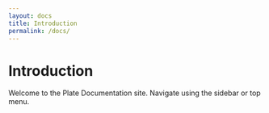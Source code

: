 ```yaml
---
layout: docs
title: Introduction
permalink: /docs/
---
```


# Introduction

Welcome to the Plate Documentation site. Navigate using the sidebar or top menu.
